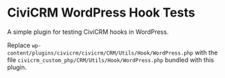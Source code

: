 CiviCRM WordPress Hook Tests
============================

A simple plugin for testing CiviCRM hooks in WordPress.

Replace `wp-content/plugins/civicrm/civicrm/CRM/Utils/Hook/WordPress.php` with the file `civicrm_custom_php/CRM/Utils/Hook/WordPress.php` bundled with this plugin.

